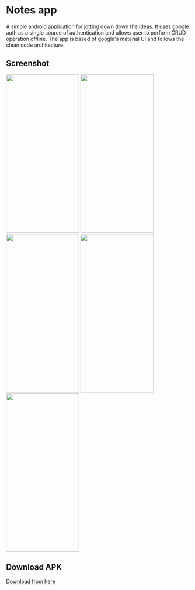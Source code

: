# Notes app
A simple android application for jotting down down the ideas. It uses google auth as a single source of authentication and allows user to perform CRUD operation offline. The app is based of google's material UI and follows the clean code architecture.

## Screenshot
<img width='200' height='433' src='https://user-images.githubusercontent.com/31315800/132082746-fefc553e-b1d8-43ec-8c5f-5c275fe699c3.jpg'> <img width='200' height='433' src='https://user-images.githubusercontent.com/31315800/132082747-5cecfcd9-0998-45b9-8ba0-2fdc51872ada.jpg'> <img width='200' height='433' src='https://user-images.githubusercontent.com/31315800/132082745-168522ad-8cb8-4c73-b6f5-59ae4018cc5e.jpg'> 
<img width='200' height='433' src='https://user-images.githubusercontent.com/31315800/132082744-68db69af-5d42-4349-aee0-63e8f4c3a19a.jpg'> <img width='200' height='433' src='https://user-images.githubusercontent.com/31315800/132082740-67e7a238-9352-4a58-a6ca-567455676222.jpg'>

## Download APK
[Download from here](https://drive.google.com/file/d/1mKMO-50SgbZj2Z4gnN0Q-yP-4ZUNv87F/view?usp=sharing)